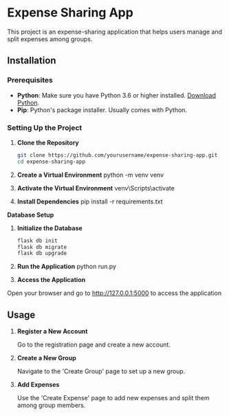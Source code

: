 # Expense Sharing App

This project is an expense-sharing application that helps users manage and split expenses among groups.

## Installation

### Prerequisites

- **Python**: Make sure you have Python 3.6 or higher installed. [Download Python](https://www.python.org/downloads/).
- **Pip**: Python's package installer. Usually comes with Python.

### Setting Up the Project

1. **Clone the Repository**

   ```sh
   git clone https://github.com/yourusername/expense-sharing-app.git
   cd expense-sharing-app

2. **Create a Virtual Environment**
   python -m venv venv

3. **Activate the Virtual Environment**
   venv\Scripts\activate

4. **Install Dependencies**
  pip install -r requirements.txt

**Database Setup**
1. **Initialize the Database**

   ```sh
   flask db init
   flask db migrate
   flask db upgrade
   
2. **Run the Application**
   python run.py

3. **Access the Application**

Open your browser and go to http://127.0.0.1:5000 to access the application
## Usage

1. **Register a New Account**

   Go to the registration page and create a new account.

2. **Create a New Group**

   Navigate to the 'Create Group' page to set up a new group.

3. **Add Expenses**

   Use the 'Create Expense' page to add new expenses and split them among group members.
